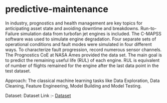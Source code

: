 # predictive-maintenance

In industry, prognostics and health management are key topics for anticipating asset
state and avoiding downtime and breakdowns. Run-to-Failure simulation data from
turbofan jet engines is included.
The C-MAPSS software was used to simulate engine degradation. Four separate sets
of operational conditions and fault modes were simulated in four different ways. To
characterize fault progression, record numerous sensor channels. The Prognostics CoE
at NASA Ames provided the data set.
The main goal is to predict the remaining useful life (RUL) of each engine. RUL is
equivalent of number of flights remained for the engine after the last data point in the
test dataset.

Approach: The classical machine learning tasks like Data Exploration, Data Cleaning,
Feature Engineering, Model Building and Model Testing.

Dataset:
Dataset Link :- [Dataset](https://www.kaggle.com/datasets/behrad3d/nasa-cmaps/data)
